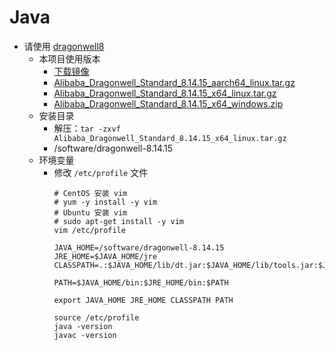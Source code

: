 # Java

- 请使用 [dragonwell8](https://github.com/alibaba/dragonwell8)
    - 本项目使用版本
        - [下载镜像](https://github.com/alibaba/dragonwell8/wiki/%E4%B8%8B%E8%BD%BD%E9%95%9C%E5%83%8F(Mirrors-for-download))
        - [Alibaba_Dragonwell_Standard_8.14.15_aarch64_linux.tar.gz](https://dragonwell.oss-cn-shanghai.aliyuncs.com/8.14.15/Alibaba_Dragonwell_Standard_8.14.15_aarch64_linux.tar.gz)
        - [Alibaba_Dragonwell_Standard_8.14.15_x64_linux.tar.gz](https://dragonwell.oss-cn-shanghai.aliyuncs.com/8.14.15/Alibaba_Dragonwell_Standard_8.14.15_x64_linux.tar.gz)
        - [Alibaba_Dragonwell_Standard_8.14.15_x64_windows.zip](https://dragonwell.oss-cn-shanghai.aliyuncs.com/8.14.15/Alibaba_Dragonwell_Standard_8.14.15_x64_windows.zip)
    - 安装目录
        - 解压：`tar -zxvf Alibaba_Dragonwell_Standard_8.14.15_x64_linux.tar.gz`
        - /software/dragonwell-8.14.15
    - 环境变量
        - 修改 `/etc/profile` 文件
            ```shell
            # CentOS 安装 vim
            # yum -y install -y vim
            # Ubuntu 安装 vim
            # sudo apt-get install -y vim
            vim /etc/profile
            ```
            ```shell
            JAVA_HOME=/software/dragonwell-8.14.15
            JRE_HOME=$JAVA_HOME/jre
            CLASSPATH=.:$JAVA_HOME/lib/dt.jar:$JAVA_HOME/lib/tools.jar:$JRE_HOME/lib
            
            PATH=$JAVA_HOME/bin:$JRE_HOME/bin:$PATH
            
            export JAVA_HOME JRE_HOME CLASSPATH PATH
            ```
            ```shell
            source /etc/profile
            java -version
            javac -version
            ```
